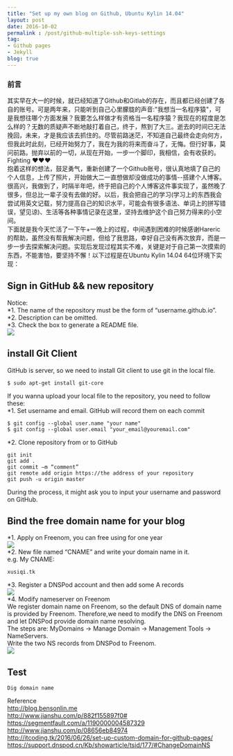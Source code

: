 ```yaml
---
title: "Set up my own blog on Github, Ubuntu Kylin 14.04"
layout: post
date: 2016-10-02
permalink : /post/github-multiple-ssh-keys-settings
tag:
- Github pages
- Jekyll
blog: true
---
```


### 前言  
  其实早在大一的时候，就已经知道了Github和Gitlab的存在，而且都已经创建了各自的账号。可是两年来，只能听到自己心里朦胧的声音:"我想当一名程序猿"，可是我想往哪个方面发展？我要怎么样做才有资格当一名程序猿？我现在的程度是怎么样的？无数的质疑声不断地敲打着自己，终于，熬到了大三。逝去的时间已无法挽回，未来，才是我应该去抓住的。尽管前路迷茫，不知道自己最终会走向何方，但我此时此刻，已经开始努力了，我在为我的将来而奋斗了，无悔。但行好事，莫问前路。抛弃以前的一切，从现在开始，一步一个脚印，我相信，会有收获的。Fighting ❤❤❤  
  抱着这样的想法，鼓足勇气，重新创建了一个Github账号，很认真地填了自己的个人信息，上传了照片，开始做大二一直想做却没做成功的事情--搭建个人博客。很高兴，我做到了，时隔半年吧，终于把自己的个人博客这件事实现了，虽然晚了很多，但总比一辈子没有去做的好。以后，我会把自己的学习(学习上的东西我会尝试用英文记载，努力提高自己的知识水平，可能会有很多语法、单词上的拼写错误，望见谅)、生活等各种事情记录在这里，坚持去维护这个自己努力得来的小空间。     
  下面就是我今天忙活了一下午+一晚上的过程，中间遇到困难的时候感谢Hareric的帮助，虽然没有帮我解决问题，但给了我思路，幸好自己没有再次放弃，而是一步一步去探索解决问题。实现后发现过程其实不难，关键是对于自己第一次摸索的东西，不能害怕，要坚持不懈！以下过程是在Ubuntu Kylin 14.04 64位环境下实现：   

## Sign in GitHub && new repository    
Notice:     
*1. The name of the repository must be the form of “username.github.io”.    
*2. Description can be omitted.    
*3. Check the box to generate a README file.    
![](img/2016-10-02-1.png)    

## install Git Client    
GitHub is server, so we need to install Git client to use git in the local file.    
```
$ sudo apt-get install git-core    
```  
If you wanna upload your local file to the repository, you need to follow these:    
*1. Set username and email. GitHub will record them on each commit      
```   
$ git config --global user.name "your name"  
$ git config --global user.email "your_email@youremail.com"  
```    
*2. Clone repository from or to GitHub    
```  
git init  
git add .  
git commit –m “comment”  
git remote add origin https://the address of your repository  
git push -u origin master  
```    
During the process, it might ask you to input your username and password on GitHub.    

## Bind the free domain name for your blog    
*1. Apply on Freenom, you can free using for one year    
![](img/2016-10-02-2.png)      
*2. New file named “CNAME” and write your domain name in it.    
e.g. My CNAME:     
```  
xusiqi.tk    
```    
*3. Register a DNSPod account and then add some A records    
![](img/2016-10-02-3.png)    
*4. Modify nameserver on Freenom    
  We register domain name on Freenom, so the default DNS of domain name is provided by Freenom. Therefore,we need to modify the DNS on Freenom and let DNSPod provide domain name resolving.    
  The steps are: MyDomains -> Manage Domain -> Management Tools -> NameServers.     
  Write the two NS records from DNSPod to Freenom.    
 ![](img/2016-10-02-4.png)     
  
## Test       
```   
Dig domain name  
```     

Reference   
http://blog.bensonlin.me  
http://www.jianshu.com/p/882f155897f0#  
https://segmentfault.com/a/1190000004587329  
http://www.jianshu.com/p/08656eb84974  
http://itcoding.tk/2016/06/26/set-up-custom-domain-for-github-pages/  
https://support.dnspod.cn/Kb/showarticle/tsid/177/#ChangeDomainNS  


